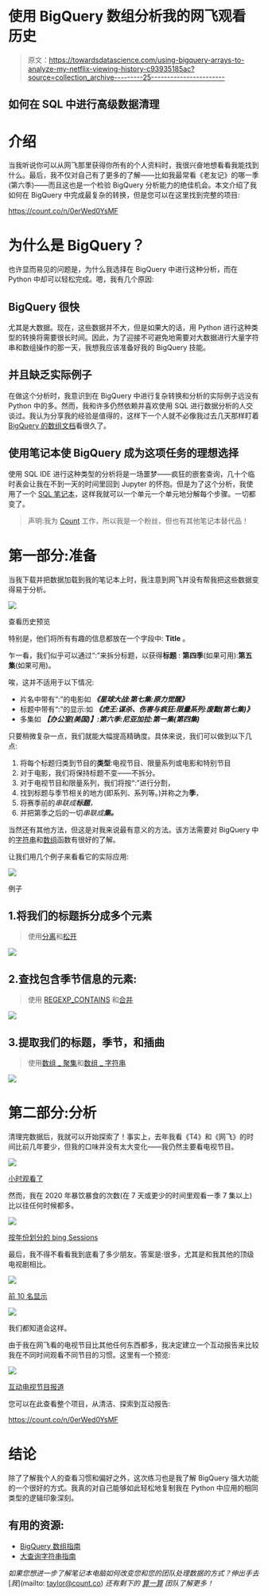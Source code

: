 # 使用 BigQuery 数组分析我的网飞观看历史

> 原文：<https://towardsdatascience.com/using-bigquery-arrays-to-analyze-my-netflix-viewing-history-c93935185ac?source=collection_archive---------25----------------------->

## 如何在 SQL 中进行高级数据清理

# 介绍

当我听说你可以从网飞那里获得你所有的个人资料时，我很兴奋地想看看我能找到什么。最后，我不仅对自己有了更多的了解——比如我最常看《老友记》的哪一季(第六季)——而且这也是一个检验 BigQuery 分析能力的绝佳机会。本文介绍了我如何在 BigQuery 中完成最复杂的转换，但是您可以在这里找到完整的项目:

<https://count.co/n/0erWed0YsMF>  

# 为什么是 BigQuery？

也许显而易见的问题是，为什么我选择在 BigQuery 中进行这种分析，而在 Python 中却可以轻松完成。嗯，我有几个原因:

## BigQuery 很快

尤其是大数据。现在，这些数据并不大，但是如果大的话，用 Python 进行这种类型的转换将需要很长时间。因此，为了迎接不可避免地需要对大数据进行大量字符串和数组操作的那一天，我想我应该准备好我的 BigQuery 技能。

## 并且缺乏实际例子

在做这个分析时，我意识到在 BigQuery 中进行复杂转换和分析的实际例子远没有 Python 中的多。然而，我和许多仍然依赖并喜欢使用 SQL 进行数据分析的人交谈过。我认为分享我的经验是值得的，这样下一个人就不必像我过去几天那样盯着 [BigQuery 的数组文档](https://cloud.google.com/bigquery/docs/reference/standard-sql/arrays)看很久了。

## 使用笔记本使 BigQuery 成为这项任务的理想选择

使用 SQL IDE 进行这种类型的分析将是一场噩梦——疯狂的嵌套查询，几十个临时表会让我在不到一天的时间里回到 Jupyter 的怀抱。但是为了这个分析，我使用了一个 [SQL 笔记本](https://count.co)，这样我就可以一个单元一个单元地分解每个步骤。一切都变了。

> 声明:我为 [Count](https://count.co) 工作，所以我是一个粉丝，但也有其他笔记本替代品！

# 第一部分:准备

当我下载并把数据加载到我的笔记本上时，我注意到网飞并没有帮我把这些数据变得易于分析。

![](img/e0e2cbbaef98825ee822c1fb6e953835.png)

查看历史预览

特别是，他们将所有有趣的信息都放在一个字段中: **Title** 。

乍一看，我们似乎可以通过“:”来拆分标题，以获得**标题** : **第四季**(如果可用):**第五集**(如果可用)。

唉，这并不适用于以下情况:

*   片名中带有“:”的电影如 ***《星球大战:第七集:原力觉醒》***
*   标题中带有“:”的显示:如 ***《虎王:谋杀、伤害与疯狂:限量系列:废黜(第七集)》***
*   多集如 ***【办公室(美国)】:第六季:尼亚加拉:第一集(第四集)***

只要稍微复杂一点，我们就能大幅提高精确度。具体来说，我们可以做到以下几点:

1.  将每个标题归类到节目的**类型**:电视节目、限量系列或电影和特别节目
2.  对于电影，我们将保持标题不变——不拆分。
3.  对于电视节目和限量系列，我们将按“:”进行分割，
4.  找到标题与季节相关的地方(即系列、系列等。)并称之为**季**，
5.  将赛季前的*串联成**标题**，*
6.  并把第季之后的一切*串联成**集。***

当然还有其他方法，但这是对我来说最有意义的方法。该方法需要对 BigQuery 中的[字符串](https://count.co/sql-resources/bigquery-standard-sql/string-functions-explained)和[数组](https://count.co/sql-resources/bigquery-standard-sql/arrays-explained)函数有很好的了解。

让我们用几个例子来看看它的实际应用:

![](img/3fb3d3ccb22e3df0438353a3afad6918.png)

例子

## 1.将我们的标题拆分成多个元素

> 使用[分离](https://count.co/sql-resources/bigquery-standard-sql/string-functions-explained#extracting-substrings)和[松开](https://count.co/sql-resources/bigquery-standard-sql/unnest)

![](img/9b502cccb987466af6d3c7c0a97e5d8f.png)

## 2.查找包含季节信息的元素:

> 使用 [REGEXP_CONTAINS](https://count.co/sql-resources/bigquery-standard-sql/string-functions-explained#comparing-strings) 和[合并](https://count.co/sql-resources/bigquery-standard-sql/coalesce)

![](img/bdb99706f15f58e7912d991f5ab51265.png)

## 3.提取我们的标题，季节，和插曲

> 使用[数组 _ 聚集](https://count.co/sql-resources/bigquery-standard-sql/array_agg)和[数组 _ 字符串](https://cloud.google.com/bigquery/docs/reference/standard-sql/array_functions#array_to_string)

![](img/824d327ebcf0e377e499c394132e6e45.png)

# 第二部分:分析

清理完数据后，我就可以开始探索了！事实上，去年我看《T4》和《网飞》的时间比前几年要少，但我的口味并没有太大变化——我仍然主要看电视节目。

![](img/072831bbe62ed64693f8fdaca9c0e475.png)

[小时观看了](https://count.co/n/r8jQNna2nOF#zAqQPMZqnTK)

然而，我在 2020 年暴饮暴食的次数(在 7 天或更少的时间里观看一季 7 集以上)比以往任何时候都多。

![](img/6369d0e545c973b73f8d18b099e206aa.png)

[按年份划分的 bing Sessions](https://count.co/n/r8jQNna2nOF#tGn2kHLi4es)

最后，我不得不看看我到底看了多少朋友。答案是:很多，尤其是和我其他的顶级电视剧相比。

![](img/e8218dba334d2d2adb39c7543fcf8cf6.png)

[前 10 名显示](https://count.co/n/r8jQNna2nOF#lQOlYdUOmjv)

![](img/2964a1c20e0e799fc8bb098ce744082a.png)

我们都知道会这样。

由于我在网飞看的电视节目比其他任何东西都多，我决定建立一个互动报告来比较我在不同时间观看不同节目的习惯。这里有一个预览:

![](img/a29e70633d15a7e0ad724aa969a7851b.png)

[互动电视节目报道](https://count.co/n/wgTgjkXGhAK)

您可以在此查看整个项目，从清洁、探索到互动报告:

<https://count.co/n/0erWed0YsMF>  

# 结论

除了了解我个人的查看习惯和偏好之外，这次练习也是我了解 BigQuery 强大功能的一个很好的方式。我真的对自己能够如此轻松地复制我在 Python 中应用的相同类型的逻辑印象深刻。

## 有用的资源:

*   [BigQuery 数组指南](https://count.co/sql-resources/bigquery-standard-sql/arrays-explained)
*   [大查询字符串指南](https://count.co/sql-resources/bigquery-standard-sql/string-functions-explained)

*如果您想进一步了解笔记本电脑如何改变您和您的团队处理数据的方式？伸出手去* [*我*](mailto: taylor@count.co) *还有剩下的* [*算一算*](https://count.co) *团队了解更多！*